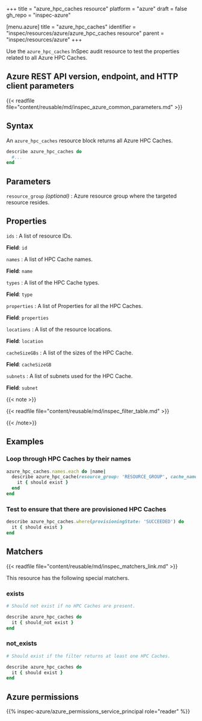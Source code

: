 +++
title = "azure_hpc_caches resource"
platform = "azure"
draft = false
gh_repo = "inspec-azure"

[menu.azure]
title = "azure_hpc_caches"
identifier = "inspec/resources/azure/azure_hpc_caches resource"
parent = "inspec/resources/azure"
+++

Use the `azure_hpc_caches` InSpec audit resource to test the properties related to all Azure HPC Caches.

## Azure REST API version, endpoint, and HTTP client parameters

{{< readfile file="content/reusable/md/inspec_azure_common_parameters.md" >}}

## Syntax

An `azure_hpc_caches` resource block returns all Azure HPC Caches.

```ruby
describe azure_hpc_caches do
  #...
end
```

## Parameters

`resource_group` _(optional)_
: Azure resource group where the targeted resource resides.

## Properties

`ids`
: A list of resource IDs.

**Field**: `id`

`names`
: A list of HPC Cache names.

**Field**: `name`

`types`
: A list of the HPC Cache types.

**Field**: `type`

`properties`
: A list of Properties for all the HPC Caches.

**Field**: `properties`

`locations`
: A list of the resource locations.

**Field**: `location`

`cacheSizeGBs`
: A list of the sizes of the HPC Cache.

**Field**: `cacheSizeGB`

`subnets`
: A list of subnets used for the HPC Cache.

**Field**: `subnet`

{{< note >}}

{{< readfile file="content/reusable/md/inspec_filter_table.md" >}}

{{< /note>}}

## Examples

### Loop through HPC Caches by their names

```ruby
azure_hpc_caches.names.each do |name|
  describe azure_hpc_cache(resource_group: 'RESOURCE_GROUP', cache_name: 'HPC_CACHE_NAME', name: name) do
    it { should exist }
  end
end
```

### Test to ensure that there are provisioned HPC Caches

```ruby
describe azure_hpc_caches.where(provisioningState: 'SUCCEEDED') do
  it { should exist }
end
```

## Matchers

{{< readfile file="content/reusable/md/inspec_matchers_link.md" >}}

This resource has the following special matchers.

### exists

```ruby
# Should not exist if no HPC Caches are present.

describe azure_hpc_caches do
  it { should_not exist }
end
```

### not_exists

```ruby
# Should exist if the filter returns at least one HPC Caches.

describe azure_hpc_caches do
  it { should exist }
end
```

## Azure permissions

{{% inspec-azure/azure_permissions_service_principal role="reader" %}}
